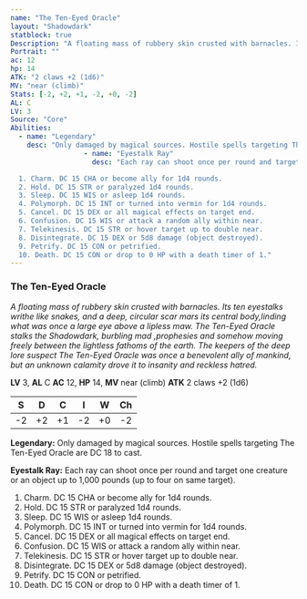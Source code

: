 ```yaml
---
name: "The Ten-Eyed Oracle"
layout: "Shadowdark"
statblock: true
Description: "A floating mass of rubbery skin crusted with barnacles. Its ten eyestalks writhe like snakes, and a deep, circular scar mars its central body,linding what was once a large eye above a lipless maw. The Ten-Eyed Oracle stalks the Shadowdark, burbling mad ,prophesies and somehow moving freely between the lightless fathoms of the earth. The keepers of the deep lore suspect The Ten-Eyed Oracle was once a benevolent ally of mankind, but an unknown calamity drove it to insanity and reckless hatred."
Portrait: ""
ac: 12
hp: 14
ATK: "2 claws +2 (1d6)"
MV: "near (climb)"
Stats: [-2, +2, +1, -2, +0, -2]
AL: C
LV: 3
Source: "Core"
Abilities:
  - name: "Legendary"
    desc: "Only damaged by magical sources. Hostile spells targeting The Ten-Eyed Oracle are DC 18 to cast."
                  - name: "Eyestalk Ray"
                    desc: "Each ray can shoot once per round and target one creature or an object up to 1,000 pounds (up to four on same target).

  1. Charm. DC 15 CHA or become ally for 1d4 rounds.
  2. Hold. DC 15 STR or paralyzed 1d4 rounds.
  3. Sleep. DC 15 WIS or asleep 1d4 rounds.
  4. Polymorph. DC 15 INT or turned into vermin for 1d4 rounds.
  5. Cancel. DC 15 DEX or all magical effects on target end.
  6. Confusion. DC 15 WIS or attack a random ally within near.
  7. Telekinesis. DC 15 STR or hover target up to double near.
  8. Disintegrate. DC 15 DEX or 5d8 damage (object destroyed).
  9. Petrify. DC 15 CON or petrified.
  10. Death. DC 15 CON or drop to 0 HP with a death timer of 1."
---
```


### The Ten-Eyed Oracle

_A floating mass of rubbery skin crusted with barnacles. Its ten eyestalks writhe like snakes, and a deep, circular scar mars its central body,linding what was once a large eye above a lipless maw. The Ten-Eyed Oracle stalks the Shadowdark, burbling mad ,prophesies and somehow moving freely between the lightless fathoms of the earth. The keepers of the deep lore suspect The Ten-Eyed Oracle was once a benevolent ally of mankind, but an unknown calamity drove it to insanity and reckless hatred._

**LV** 3, **AL** C
**AC** 12, **HP** 14, **MV** near (climb)
**ATK** 2 claws +2 (1d6)

|  S  |  D  |  C  |  I  |  W  |  Ch  |
|:---:|:---:|:---:|:---:|:---:|:----:|
| -2 | +2 | +1 | -2 | +0 | -2 |

**Legendary:** Only damaged by magical sources. Hostile spells targeting The Ten-Eyed Oracle are DC 18 to cast.

**Eyestalk Ray:** Each ray can shoot once per round and target one creature or an object up to 1,000 pounds (up to four on same target).

1. Charm. DC 15 CHA or become ally for 1d4 rounds.
2. Hold. DC 15 STR or paralyzed 1d4 rounds.
3. Sleep. DC 15 WIS or asleep 1d4 rounds.
4. Polymorph. DC 15 INT or turned into vermin for 1d4 rounds.
5. Cancel. DC 15 DEX or all magical effects on target end.
6. Confusion. DC 15 WIS or attack a random ally within near.
7. Telekinesis. DC 15 STR or hover target up to double near.
8. Disintegrate. DC 15 DEX or 5d8 damage (object destroyed).
9. Petrify. DC 15 CON or petrified.
10. Death. DC 15 CON or drop to 0 HP with a death timer of 1.

